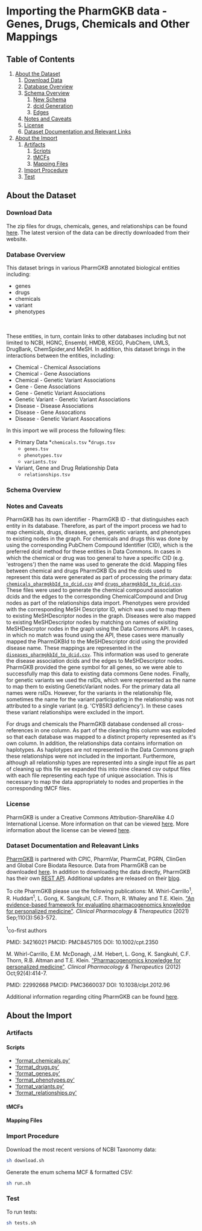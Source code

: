 # Importing the PharmGKB data - Genes, Drugs, Chemicals and Other Mappings

## Table of Contents
1. [About the Dataset](#about-the-dataset)
    1. [Download Data](#download-data)
    2. [Database Overview](#database-overview)
    3. [Schema Overview](#schema-overview)
       1. [New Schema](#new-schema)
       2. [dcid Generation](#dcid-generation)
       3. [Edges](#edges)
    4. [Notes and Caveats](#notes-and-caveats)
    5. [License](#license)
    6. [Dataset Documentation and Relevant Links](#dataset-documentation-and-relevant-links)
2. [About the Import](#about-the-import)
    1. [Artifacts](#artifacts)
       1. [Scripts](#scripts)
       2. [tMCFs](#tmcfs)
       3. [Mapping Files](#mapping-files)
    2. [Import Procedure](#import-procedure)
    3. [Test](#test)

## About the Dataset

### Download Data

The zip files for drugs, chemicals, genes, and relationships can be found [here](https://www.pharmgkb.org/downloads). The latest version of the data can be directly downloaded from their website.

### Database Overview

This dataset brings in various PharmGKB annotated biological entities including:

- genes
- drugs
- chemicals
- variant
- phenotypes

<br> </br>
These entities, in turn, contain links to other databases including but not limited to NCBI, HGNC, Ensembl, HMDB, KEGG, PubChem, UMLS, DrugBank, ChemSpider,and MeSH. In addition, this dataset brings in the interactions between the entities, including:

- Chemical - Chemical Associations
- Chemical - Gene Associations
- Chemical - Genetic Variant Associations
- Gene - Gene Associations
- Gene - Genetic Variant Associations
- Genetic Variant - Genetic Variant Associations
- Disease - Disease Associations
- Disease - Gene Assocations
- Disease - Genetic Variant Assocations

In this import we will process the following files:

* Primary Data
  *`chemicals.tsv`
  *`drugs.tsv`
  * `genes.tsv`
  * `phenotypes.tsv`
  * `variants.tsv`
* Variant, Gene and Drug Relationship Data
  * `relationships.tsv`

### Schema Overview

### Notes and Caveats

PharmGKB has its own identifier - PharmGKB ID - that distinguishes each entity in its database. Therefore, as part of the import process we had to map chemicals, drugs, diseases, genes, genetic variants, and phenotypes to existing nodes in the graph. For chemicals and drugs this was done by using the corresponding PubChem Compound Identifier (CID), which is the preferred dcid method for these entities in Data Commons. In cases in which the chemical or drug was too general to have a specific CID (e.g. 'estrogens') then the name was used to generate the dcid. Mapping files between chemical and drugs PharmGKB IDs and the dcids used to represent this data were generated as part of processing the primary data: [`chemicals_pharmgkbId_to_dcid.csv`](mapping_files/chemicals_pharmgkbId_to_dcid.csv) and [`drugs_pharmgkbId_to_dcid.csv`](mapping_files/drugs_pharmgkbId_to_dcid.csv). These files were used to generate the chemical compound association dcids and the edges to the corresponding ChemicalCompound and Drug nodes as part of the relationships data import. Phenotypes were provided with the corresponding MeSH Descriptor ID, which was used to map them to existing MeSHDescriptor nodes in the graph. Diseases were also mapped to existing MeSHDescriptor nodes by matching on names of exisiting MeSHDescrptor nodes in the graph using the Data Commons API. In cases, in which no match was found using the API, these cases were manually mapped the PharmGKBId to the MeSHDescriptor dcid using the provided disease name. These mappings are represented in the [`diseases_pharmgkbId_to_dcid.csv`](mapping_files/diseases_pharmgkbId_to_dcid.csv). This information was used to generate the disease association dcids and the edges to MeSHDescriptor nodes. PharmGKB provided the gene symbol for all genes, so we were able to successfully map this data to existing data commons Gene nodes. Finally, for genetic variants we used the rsIDs, which were represented as the name to map them to existing GeneticVariant nodes. For the primary data all names were rsIDs. However, for the variants in the relationship file, sometimes the name for the variant participating in the relationship was not attributed to a single variant (e.g. 'CYB5R3 deficiency'). In these cases these variant relationships were excluded in the import.

For drugs and chemicals the PharmGKB database condensed all cross-references in one column. As part of the cleaning this column was exploded so that each database was mapped to a distinct property represented as it's own column. In addition, the relationships data contains information on haplotypes. As haplotypes are not represented in the Data Commons graph these relationships were not included in the important. Furthermore, although all relationship types are represented into a single input file as part of cleaning up this file we expanded this into nine cleaned csv output files with each file representing each type of unique association. This is necessary to map the data appropriately to nodes and properties in the corresponding tMCF files.

### License

PharmGKB is under a Creative Commons Attribution-ShareAlike 4.0 International License. More information on that can be viewed [here](https://www.pharmgkb.org/page/dataUsagePolicy).
More information about the license can be viewed [here](https://creativecommons.org/licenses/by-sa/4.0/).

###  Dataset Documentation and Releavant Links

[PharmGKB](https://www.pharmgkb.org/) is partnered with CPIC, PharmVar, PharmCat, PGRN, ClinGen and Global Core Biodata Resource. Data from PharmGKB can be downloaded [here](https://www.pharmgkb.org/downloads). In addition to downloading the data directly, PharmGKB has their own [REST API](https://api.pharmgkb.org/swagger/). Additional updates are released on their [blog](https://blog.clinpgx.org/).

To cite PharmGKB please use the following publications:
M. Whirl-Carrillo<sup>1</sup>, R. Huddart<sup>1</sup>, L. Gong, K. Sangkuhl, C.F. Thorn, R. Whaley and T.E. Klein. ["An evidence-based framework for evaluating pharmacogenomics knowledge for personalized medicine"](https://pubmed.ncbi.nlm.nih.gov/34216021/). *Clinical Pharmacology & Therapeutics* (2021) Sep;110(3):563-572.

<sup>1</sup>co-first authors

PMID: 34216021
PMCID: PMC8457105
DOI: 10.1002/cpt.2350

M. Whirl-Carrillo, E.M. McDonagh, J.M. Hebert, L. Gong, K. Sangkuhl, C.F. Thorn, R.B. Altman and T.E. Klein. ["Pharmacogenomics knowledge for personalized medicine"](https://pubmed.ncbi.nlm.nih.gov/22992668/). *Clinical Pharmacology & Therapeutics* (2012) Oct;92(4):414-7.

PMID: 22992668
PMCID: PMC3660037
DOI: 10.1038/clpt.2012.96

Additional information regarding citing PharmGKB can be found [here](https://www.pharmgkb.org/page/citingPharmgkb).


## About the Import

### Artifacts

#### Scripts

- ['format_chemicals.py'](scripts/format_chemicals.py)
- ['format_drugs.py'](scripts/format_drugs.py)
- ['format_genes.py'](scripts/format_genes.py)
- ['format_phenotypes.py'](scripts/format_phenotypes.py)
- ['format_variants.py'](scripts/format_variants.py)
- ['format_relationships.py'](scripts/format_relationships.py)

#### tMCFs

#### Mapping Files

### Import Procedure

Download the most recent versions of NCBI Taxonomy data:

```bash
sh download.sh
```

Generate the enum schema MCF & formatted CSV:

```bash
sh run.sh
```


### Test 

To run tests:

```bash
sh tests.sh
```
